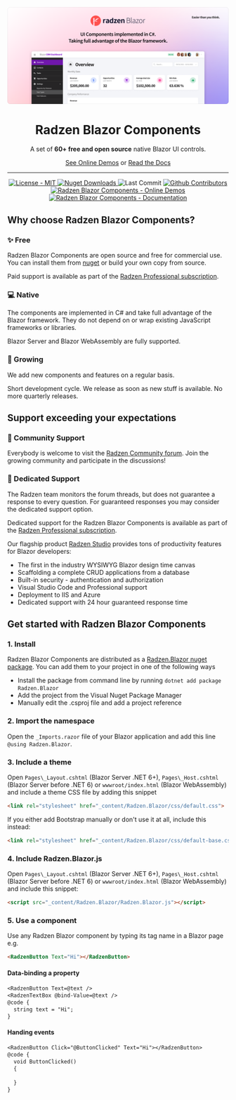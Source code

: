 ![Radzen Blazor Components](RadzenBlazorDemos/wwwroot/images/radzen-blazor-components.png)

<h1 align="center">
    Radzen Blazor Components
</h1>

<p align="center">
    A set of <strong>60+ free and open source</strong> native Blazor UI controls.
</p>

<div align="center">

[See Online Demos](https://blazor.radzen.com) or [Read the Docs](https://blazor.radzen.com/docs/)

</div>

---

<p align="center">
    <a href="https://github.com/radzenhq/radzen-blazor/blob/master/LICENSE">
        <img alt="License - MIT" src="https://img.shields.io/github/license/radzenhq/radzen-blazor?logo=github&style=for-the-badge" />
    </a>
    <a href="https://www.nuget.org/packages/Radzen.Blazor">
        <img alt="Nuget Downloads" src="https://img.shields.io/nuget/dt/Radzen.Blazor?color=%232694F9&label=nuget%20downloads&logo=nuget&style=for-the-badge" />
    </a>
    <img alt="Last Commit" src="https://img.shields.io/github/last-commit/radzenhq/radzen-blazor?logo=github&style=for-the-badge" />
    <a href="https://github.com/radzenhq/radzen-blazor/graphs/contributors">
        <img alt="Github Contributors" src="https://img.shields.io/github/contributors/radzenhq/radzen-blazor?logo=github&style=for-the-badge" />
    </a>
    <a href="https://blazor.radzen.com">
        <img alt="Radzen Blazor Components - Online Demos" src="https://img.shields.io/badge/demos-online-brightgreen?color=%232694F9&logo=blazor&style=for-the-badge" />
    </a>
    <a href="https://blazor.radzen.com/docs">
        <img alt="Radzen Blazor Components - Documentation" src="https://img.shields.io/badge/docs-online-brightgreen?color=%232694F9&logo=blazor&style=for-the-badge" />
    </a>
</p>

## Why choose Radzen Blazor Components?

### :sparkles: Free

Radzen Blazor Components are open source and free for commercial use. You can install them from [nuget](https://www.nuget.org/packages/Radzen.Blazor) or build your own copy from source.

Paid support is available as part of the [Radzen Professional subscription](https://www.radzen.com/pricing/).

### :computer: Native

The components are implemented in C# and take full advantage of the Blazor framework. They do not depend on or wrap existing JavaScript frameworks or libraries.

Blazor Server and Blazor WebAssembly are fully supported.

### :seedling: Growing

We add new components and features on a regular basis.

Short development cycle. We release as soon as new stuff is available. No more quarterly releases.

## Support exceeding your expectations 

### :speech_balloon: Community Support
Everybody is welcome to visit the [Radzen Community forum](https://forum.radzen.com/). Join the growing community and participate in the discussions!

### :dart: Dedicated Support

The Radzen team monitors the forum threads, but does not guarantee a response to every question. For guaranteed responses you may consider the dedicated support option.

Dedicated support for the Radzen Blazor Components is available as part of the [Radzen Professional subscription](https://www.radzen.com/pricing/). 

Our flagship product [Radzen Studio](https://www.radzen.com/features/) provides tons of productivity features for Blazor developers:
- The first in the industry WYSIWYG Blazor design time canvas
- Scaffolding a complete CRUD applications from a database
- Built-in security - authentication and authorization
- Visual Studio Code and Professional support
- Deployment to IIS and Azure
- Dedicated support with 24 hour guaranteed response time

## Get started with Radzen Blazor Components

### 1. Install

Radzen Blazor Components are distributed as a [Radzen.Blazor nuget package](https://www.nuget.org/packages/Radzen.Blazor). You can add them to your project in one of the following ways
- Install the package from command line by running `dotnet add package Radzen.Blazor`
- Add the project from the Visual Nuget Package Manager 
- Manually edit the .csproj file and add a project reference

### 2. Import the namespace

Open the `_Imports.razor` file of your Blazor application and add this line `@using Radzen.Blazor`.

### 3. Include a theme

Open `Pages\_Layout.cshtml` (Blazor Server .NET 6+), `Pages\_Host.cshtml` (Blazor Server before .NET 6) or `wwwroot/index.html` (Blazor WebAssembly) and include a theme CSS file by adding this snippet 
```html
<link rel="stylesheet" href="_content/Radzen.Blazor/css/default.css">
```
If you either add Bootstrap manually or don't use it at all, include this instead:
```html
<link rel="stylesheet" href="_content/Radzen.Blazor/css/default-base.css">
```


### 4. Include Radzen.Blazor.js

Open `Pages\_Layout.cshtml` (Blazor Server .NET 6+), `Pages\_Host.cshtml` (Blazor Server before .NET 6) or `wwwroot/index.html` (Blazor WebAssembly) and include this snippet:

```html
<script src="_content/Radzen.Blazor/Radzen.Blazor.js"></script>
```

### 5. Use a component
Use any Radzen Blazor component by typing its tag name in a Blazor page e.g. 
```html
<RadzenButton Text="Hi"></RadzenButton>
```

#### Data-binding a property
```razor
<RadzenButton Text=@text />
<RadzenTextBox @bind-Value=@text />
@code {
  string text = "Hi";
}
```

#### Handing events

```razor
<RadzenButton Click="@ButtonClicked" Text="Hi"></RadzenButton>
@code {
  void ButtonClicked()
  {

  }
}
```
